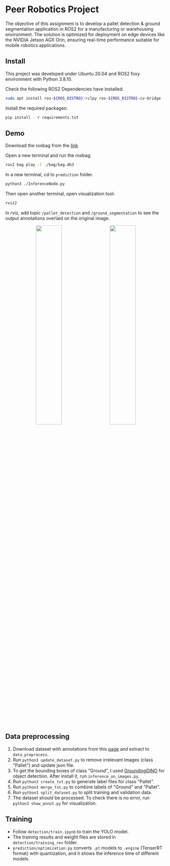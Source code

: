 # Peer Robotics Project

The objective of this assignment is to develop a pallet detection & ground segmentation application in ROS2 for a manufacturing or warehousing environment. The solution is optimized for deployment on edge devices like the NVIDIA Jetson AGX Orin, ensuring real-time performance suitable for mobile robotics applications.


## Install

This project was developed under Ubuntu 20.04 and ROS2 foxy environment with Python 3.8.10. 

Check the following ROS2 Dependencies have installed:
``` bash
sudo apt install ros-${ROS_DISTRO}-rclpy ros-${ROS_DISTRO}-cv-bridge
```

Install the required packages:
``` bash
pip install - r requirements.txt
```

## Demo

Download the rosbag from the [link](https://drive.google.com/drive/folders/1xSqKa55QrNGufLRQZAbp0KFGYr9ecqgT?usp=sharing)

Open a new terminal and run the rosbag:
``` bash
ros2 bag play -l ./bag/bag.db3
```

In a new terminal, cd to `prediction` folder.
``` bash
python3 ./InferenceNode.py
```

Then open another terminal, open visualization tool:
``` bash
rviz2
```

In rviz, add topic `/pallet_detection` and `/ground_segmentation` to see the output annotations overlaid on the original image.

<div align="center">
  <img src="./asset/demo_0.gif" width="40%" style="display: inline-block; margin-right: 5%;">
  <img src="./asset/demo_1.gif" width="40%" style="display: inline-block;">
</div>

## Data preprocessing

1. Download dataset with annotations from this [page](https://github.com/tum-fml/loco) and extract to `data_preprocess`.
2. Run `python3 update_dataset.py` to remove irrelevant images (class "Pallet") and update json file.
3. To get the bounding boxes of class "Ground", I used [GroundingDINO](https://github.com/IDEA-Research/GroundingDINO) for object detection. After install it, run `inference_on_images.py`.
4. Run `python3 create_txt.py` to generate label files for class "Pallet".
5. Run `python3 merge_txt.py` to combine labels of "Ground" and "Pallet".
6. Run `python3 split_dataset.py` to split training and validation data.
7. The dataset should be processed. To check there is no error, run `python3 show_annot.py` for visualization.

## Training

- Follow `detection/train.ipynb` to train the YOLO model.
- The training results and weight files are stored in `detection/training_res` folder.
- `prediction/optimization.py` converts `.pt` models to `.engine` (TenserRT format) with quantization, and it shows the inference time of different models.

